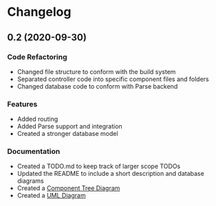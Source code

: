 # Changelog

## 0.2 (2020-09-30)

### Code Refactoring
* Changed file structure to conform with the build system
* Separated controller code into specific component files and folders
* Changed database code to conform with Parse backend

### Features
* Added routing
* Added Parse support and integration
* Created a stronger database model

### Documentation
* Created a TODO.md to keep track of larger scope TODOs
* Updated the README to include a short description and database diagrams
* Created a [Component Tree Diagram](https://docs.google.com/drawings/d/1DG_dqgtQWHeLXfqIMtknesrPujC9SYAroA9EBP0X_3Y/edit?usp=sharing)
* Created a [UML Diagram]()
